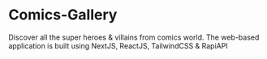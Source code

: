 # Comics-Gallery
Discover all the super heroes &amp; villains from comics world. The web-based application is built using NextJS, ReactJS, TailwindCSS &amp; RapiAPI
